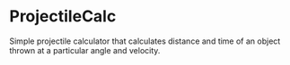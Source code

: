 # ProjectileCalc
Simple projectile calculator that calculates distance and time of an object thrown at a particular angle and velocity. 

